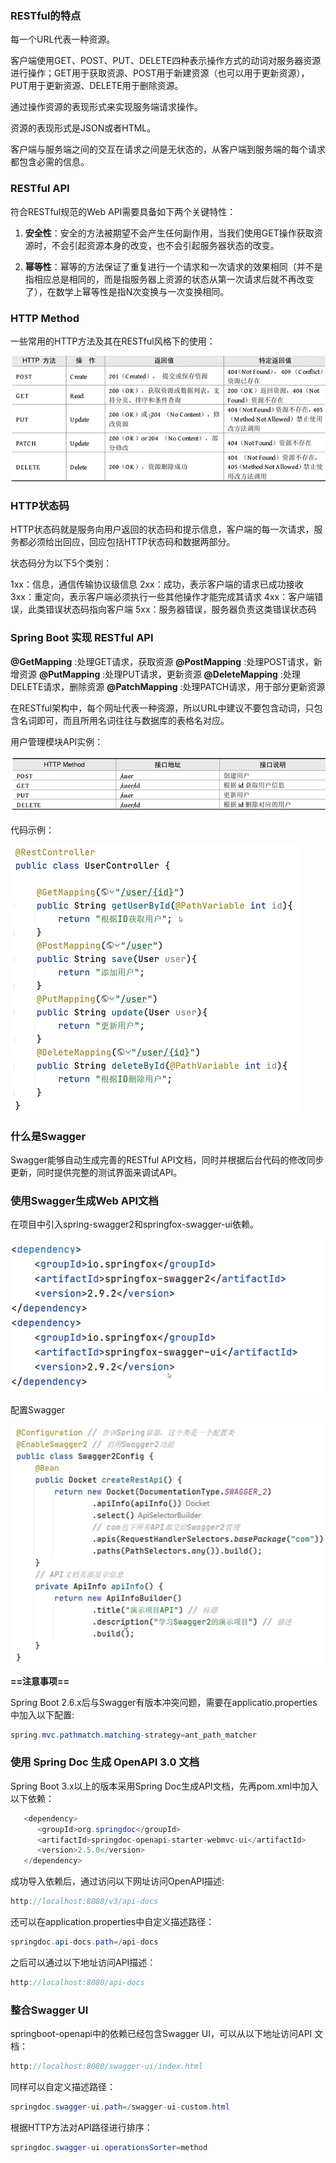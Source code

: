 ### RESTful的特点


每一个URL代表一种资源。

客户端使用GET、POST、PUT、DELETE四种表示操作方式的动词对服务器资源进行操作；GET用于获取资源、POST用于新建资源（也可以用于更新资源），PUT用于更新资源、DELETE用于删除资源。

通过操作资源的表现形式来实现服务端请求操作。

资源的表现形式是JSON或者HTML。

客户端与服务端之间的交互在请求之间是无状态的，从客户端到服务端的每个请求都包含必需的信息。


### RESTful API


符合RESTful规范的Web API需要具备如下两个关键特性：

1. **安全性**：安全的方法被期望不会产生任何副作用，当我们使用GET操作获取资源时，不会引起资源本身的改变，也不会引起服务器状态的改变。

2. **幂等性**：幂等的方法保证了重复进行一个请求和一次请求的效果相同（并不是指相应总是相同的，而是指服务器上资源的状态从第一次请求后就不再改变了），在数学上幂等性是指N次变换与一次变换相同。


### HTTP Method


一些常用的HTTP方法及其在RESTful风格下的使用：

![Alt text](image-5.png)



### HTTP状态码


HTTP状态码就是服务向用户返回的状态码和提示信息，客户端的每一次请求，服务都必须给出回应，回应包括HTTP状态码和数据两部分。

状态码分为以下5个类别：

1xx：信息，通信传输协议级信息
2xx：成功，表示客户端的请求已成功接收
3xx：重定向，表示客户端必须执行一些其他操作才能完成其请求
4xx：客户端错误，此类错误状态码指向客户端
5xx：服务器错误，服务器负责这类错误状态码


### Spring Boot 实现 RESTful API


**@GetMapping** :处理GET请求，获取资源
**@PostMapping** :处理POST请求，新增资源
**@PutMapping** :处理PUT请求，更新资源
**@DeleteMapping** :处理DELETE请求，删除资源
**@PatchMapping** :处理PATCH请求，用于部分更新资源

在RESTful架构中，每个网址代表一种资源，所以URL中建议不要包含动词，只包含名词即可，而且所用名词往往与数据库的表格名对应。


用户管理模块API实例：

![Alt text](image-6.png)

代码示例：

![Alt text](image-7.png)


### 什么是Swagger


Swagger能够自动生成完善的RESTful API文档，同时并根据后台代码的修改同步更新，同时提供完整的测试界面来调试API。


### 使用Swagger生成Web API文档


在项目中引入spring-swagger2和springfox-swagger-ui依赖。

![Alt text](image-8.png)


配置Swagger

![Alt text](image-9.png)


**==注意事项==**

Spring Boot 2.6.x后与Swagger有版本冲突问题，需要在applicatio.properties中加入以下配置:

```java
spring.mvc.pathmatch.matching-strategy=ant_path_matcher
```

### 使用 Spring Doc  生成 OpenAPI 3.0 文档


Spring Boot 3.x以上的版本采用Spring Doc生成API文档，先再pom.xml中加入以下依赖：

```java
   <dependency>
      <groupId>org.springdoc</groupId>
      <artifactId>springdoc-openapi-starter-webmvc-ui</artifactId>
      <version>2.5.0</version>
   </dependency>
```

成功导入依赖后，通过访问以下网址访问OpenAPI描述:

```java
http://localhost:8080/v3/api-docs
```


还可以在application.properties中自定义描述路径：

```java
springdoc.api-docs.path=/api-docs
```


之后可以通过以下地址访问API描述：

```java
http://localhost:8080/api-docs
```


### 整合Swagger UI


springboot-openapi中的依赖已经包含Swagger UI，可以从以下地址访问API 文档：
```java
http://localhost:8080/swagger-ui/index.html
```

同样可以自定义描述路径：
```java
springdoc.swagger-ui.path=/swagger-ui-custom.html
```


根据HTTP方法对API路径进行排序：

```java
springdoc.swagger-ui.operationsSorter=method
```